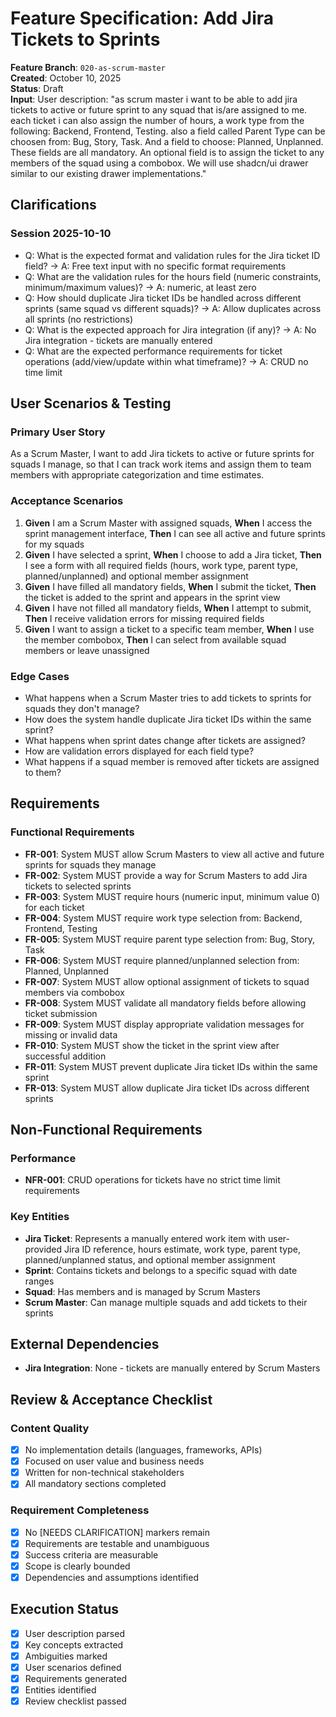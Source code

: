 # Feature Specification: Add Jira Tickets to Sprints

**Feature Branch**: `020-as-scrum-master`  
**Created**: October 10, 2025  
**Status**: Draft  
**Input**: User description: "as scrum master i want to be able to add jira tickets to active or future sprint to any squad that is/are assigned to me. each ticket i can also assign the number of hours, a work type from the following: Backend, Frontend, Testing. also a field called Parent Type can be choosen from: Bug, Story, Task. And a field to choose: Planned, Unplanned. These fields are all mandatory. An optional field is to assign the ticket to any members of the squad using a combobox. We will use shadcn/ui drawer similar to our existing drawer implementations."

## Clarifications

### Session 2025-10-10
- Q: What is the expected format and validation rules for the Jira ticket ID field? → A: Free text input with no specific format requirements
- Q: What are the validation rules for the hours field (numeric constraints, minimum/maximum values)? → A: numeric, at least zero
- Q: How should duplicate Jira ticket IDs be handled across different sprints (same squad vs different squads)? → A: Allow duplicates across all sprints (no restrictions)
- Q: What is the expected approach for Jira integration (if any)? → A: No Jira integration - tickets are manually entered
- Q: What are the expected performance requirements for ticket operations (add/view/update within what timeframe)? → A: CRUD no time limit

## User Scenarios & Testing

### Primary User Story
As a Scrum Master, I want to add Jira tickets to active or future sprints for squads I manage, so that I can track work items and assign them to team members with appropriate categorization and time estimates.

### Acceptance Scenarios
1. **Given** I am a Scrum Master with assigned squads, **When** I access the sprint management interface, **Then** I can see all active and future sprints for my squads
2. **Given** I have selected a sprint, **When** I choose to add a Jira ticket, **Then** I see a form with all required fields (hours, work type, parent type, planned/unplanned) and optional member assignment
3. **Given** I have filled all mandatory fields, **When** I submit the ticket, **Then** the ticket is added to the sprint and appears in the sprint view
4. **Given** I have not filled all mandatory fields, **When** I attempt to submit, **Then** I receive validation errors for missing required fields
5. **Given** I want to assign a ticket to a specific team member, **When** I use the member combobox, **Then** I can select from available squad members or leave unassigned

### Edge Cases
- What happens when a Scrum Master tries to add tickets to sprints for squads they don't manage?
- How does the system handle duplicate Jira ticket IDs within the same sprint?
- What happens when sprint dates change after tickets are assigned?
- How are validation errors displayed for each field type?
- What happens if a squad member is removed after tickets are assigned to them?

## Requirements

### Functional Requirements
- **FR-001**: System MUST allow Scrum Masters to view all active and future sprints for squads they manage
- **FR-002**: System MUST provide a way for Scrum Masters to add Jira tickets to selected sprints
- **FR-003**: System MUST require hours (numeric input, minimum value 0) for each ticket
- **FR-004**: System MUST require work type selection from: Backend, Frontend, Testing
- **FR-005**: System MUST require parent type selection from: Bug, Story, Task
- **FR-006**: System MUST require planned/unplanned selection from: Planned, Unplanned
- **FR-007**: System MUST allow optional assignment of tickets to squad members via combobox
- **FR-008**: System MUST validate all mandatory fields before allowing ticket submission
- **FR-009**: System MUST display appropriate validation messages for missing or invalid data
- **FR-010**: System MUST show the ticket in the sprint view after successful addition
- **FR-011**: System MUST prevent duplicate Jira ticket IDs within the same sprint
- **FR-013**: System MUST allow duplicate Jira ticket IDs across different sprints

## Non-Functional Requirements

### Performance
- **NFR-001**: CRUD operations for tickets have no strict time limit requirements

### Key Entities
- **Jira Ticket**: Represents a manually entered work item with user-provided Jira ID reference, hours estimate, work type, parent type, planned/unplanned status, and optional member assignment
- **Sprint**: Contains tickets and belongs to a specific squad with date ranges
- **Squad**: Has members and is managed by Scrum Masters
- **Scrum Master**: Can manage multiple squads and add tickets to their sprints

## External Dependencies

- **Jira Integration**: None - tickets are manually entered by Scrum Masters

## Review & Acceptance Checklist

### Content Quality
- [x] No implementation details (languages, frameworks, APIs)
- [x] Focused on user value and business needs
- [x] Written for non-technical stakeholders
- [x] All mandatory sections completed

### Requirement Completeness
- [x] No [NEEDS CLARIFICATION] markers remain
- [x] Requirements are testable and unambiguous
- [x] Success criteria are measurable
- [x] Scope is clearly bounded
- [x] Dependencies and assumptions identified

## Execution Status

- [x] User description parsed
- [x] Key concepts extracted
- [x] Ambiguities marked
- [x] User scenarios defined
- [x] Requirements generated
- [x] Entities identified
- [x] Review checklist passed

